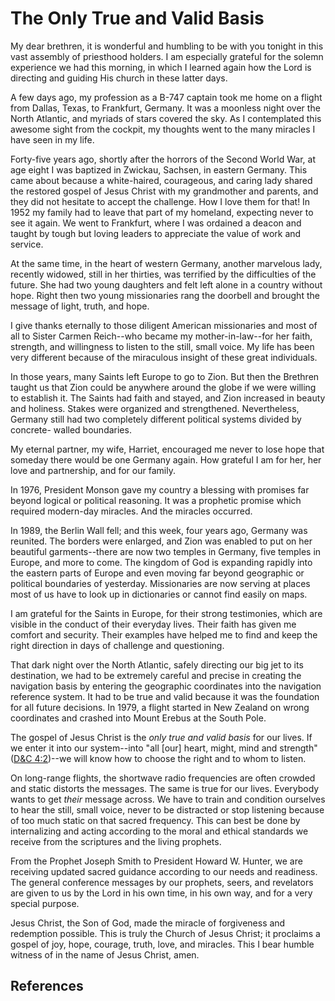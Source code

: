 # The Only True and Valid Basis

My dear brethren, it is wonderful and humbling to be with you tonight in this
vast assembly of priesthood holders. I am especially grateful for the solemn
experience we had this morning, in which I learned again how the Lord is
directing and guiding His church in these latter days.

A few days ago, my profession as a B-747 captain took me home on a flight from
Dallas, Texas, to Frankfurt, Germany. It was a moonless night over the North
Atlantic, and myriads of stars covered the sky. As I contemplated this awesome
sight from the cockpit, my thoughts went to the many miracles I have seen in
my life.

Forty-five years ago, shortly after the horrors of the Second World War, at
age eight I was baptized in Zwickau, Sachsen, in eastern Germany. This came
about because a white-haired, courageous, and caring lady shared the restored
gospel of Jesus Christ with my grandmother and parents, and they did not
hesitate to accept the challenge. How I love them for that! In 1952 my family
had to leave that part of my homeland, expecting never to see it again. We
went to Frankfurt, where I was ordained a deacon and taught by tough but
loving leaders to appreciate the value of work and service.

At the same time, in the heart of western Germany, another marvelous lady,
recently widowed, still in her thirties, was terrified by the difficulties of
the future. She had two young daughters and felt left alone in a country
without hope. Right then two young missionaries rang the doorbell and brought
the message of light, truth, and hope.

I give thanks eternally to those diligent American missionaries and most of
all to Sister Carmen Reich--who became my mother-in-law--for her faith,
strength, and willingness to listen to the still, small voice. My life has
been very different because of the miraculous insight of these great
individuals.

In those years, many Saints left Europe to go to Zion. But then the Brethren
taught us that Zion could be anywhere around the globe if we were willing to
establish it. The Saints had faith and stayed, and Zion increased in beauty
and holiness. Stakes were organized and strengthened. Nevertheless, Germany
still had two completely different political systems divided by concrete-
walled boundaries.

My eternal partner, my wife, Harriet, encouraged me never to lose hope that
someday there would be one Germany again. How grateful I am for her, her love
and partnership, and for our family.

In 1976, President Monson gave my country a blessing with promises far beyond
logical or political reasoning. It was a prophetic promise which required
modern-day miracles. And the miracles occurred.

In 1989, the Berlin Wall fell; and this week, four years ago, Germany was
reunited. The borders were enlarged, and Zion was enabled to put on her
beautiful garments--there are now two temples in Germany, five temples in
Europe, and more to come. The kingdom of God is expanding rapidly into the
eastern parts of Europe and even moving far beyond geographic or political
boundaries of yesterday. Missionaries are now serving at places most of us
have to look up in dictionaries or cannot find easily on maps.

I am grateful for the Saints in Europe, for their strong testimonies, which
are visible in the conduct of their everyday lives. Their faith has given me
comfort and security. Their examples have helped me to find and keep the right
direction in days of challenge and questioning.

That dark night over the North Atlantic, safely directing our big jet to its
destination, we had to be extremely careful and precise in creating the
navigation basis by entering the geographic coordinates into the navigation
reference system. It had to be true and valid because it was the foundation
for all future decisions. In 1979, a flight started in New Zealand on wrong
coordinates and crashed into Mount Erebus at the South Pole.

The gospel of Jesus Christ is the _only true and valid basis_ for our lives.
If we enter it into our system--into "all [our] heart, might, mind and
strength" ([D&amp;C 4:2](/scriptures/dc-testament/dc/4.2?lang=eng#1))--we will
know how to choose the right and to whom to listen.

On long-range flights, the shortwave radio frequencies are often crowded and
static distorts the messages. The same is true for our lives. Everybody wants
to get _their_ message across. We have to train and condition ourselves to
hear the still, small voice, never to be distracted or stop listening because
of too much static on that sacred frequency. This can best be done by
internalizing and acting according to the moral and ethical standards we
receive from the scriptures and the living prophets.

From the Prophet Joseph Smith to President Howard W. Hunter, we are receiving
updated sacred guidance according to our needs and readiness. The general
conference messages by our prophets, seers, and revelators are given to us by
the Lord in his own time, in his own way, and for a very special purpose.

Jesus Christ, the Son of God, made the miracle of forgiveness and redemption
possible. This is truly the Church of Jesus Christ; it proclaims a gospel of
joy, hope, courage, truth, love, and miracles. This I bear humble witness of
in the name of Jesus Christ, amen.

## References

